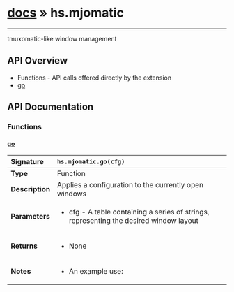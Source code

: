 # [docs](index.md) » hs.mjomatic
---

tmuxomatic-like window management

## API Overview
* Functions - API calls offered directly by the extension
 * [go](#go)

## API Documentation

### Functions

#### [go](#go)
| <span style="float: left;">**Signature**</span> | <span style="float: left;">`hs.mjomatic.go(cfg)` </span>                                                          |
| -----------------------------------------------------|---------------------------------------------------------------------------------------------------------|
| **Type**                                             | Function |
| **Description**                                      | Applies a configuration to the currently open windows |
| **Parameters**                                       | <ul><li>cfg - A table containing a series of strings, representing the desired window layout</li></ul> |
| **Returns**                                          | <ul><li>None</li></ul> |
| **Notes**                                            | <ul><li>An example use:</li></ul> |

